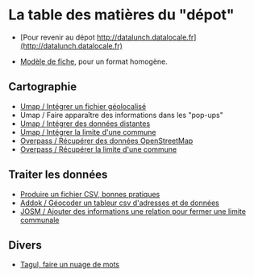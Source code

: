 # La table des matières du "dépot"
- [Pour revenir au dépot http://datalunch.datalocale.fr](http://datalunch.datalocale.fr)

- [Modèle de fiche](http://datalunch.datalocale.fr/infolab-cd33/datalunch/z-modele-fiche.md), pour un format homogène.

## Cartographie
- [Umap / Intégrer un fichier géolocalisé](http://datalunch.datalocale.fr/infolab-cd33/datalunch/umap_donnees_geolocalisees.md)
- Umap / Faire apparaître des informations dans les "pop-ups"
- [Umap / Intégrer des données distantes](http://datalunch.datalocale.fr/infolab-cd33/datalunch/umap_donnees_dynamiques.md)
- [Umap / Intégrer la limite d'une commune](http://datalunch.datalocale.fr/infolab-cd33/datalunch/umap_integrer_limite_commune.md)
- [Overpass / Récupérer des données OpenStreetMap](http://datalunch.datalocale.fr/infolab-cd33/datalunch/overpass_recuperer_des_donnees_osm.md)
- [Overpass / Récupérer la limite d'une commune](http://datalunch.datalocale.fr/infolab-cd33/datalunch/overpass_recuperer_limite_commune.md)


## Traiter les données
- [Produire un fichier CSV, bonnes pratiques](http://datalunch.datalocale.fr/infolab-cd33/datalunch/fichiers_csv.md)
- [Addok / Géocoder un tableur csv d'adresses et de données](http://datalunch.datalocale.fr/infolab-cd33/datalunch/geocodage.md)
- [JOSM / Ajouter des informations une relation pour fermer une limite communale](http://datalunch.datalocale.fr/infolab-cd33/datalunch/josm_fermer_une_commune.md)

## Divers
- [Tagul, faire un nuage de mots](http://datalunch.datalocale.fr/infolab-cd33/datalunch/tagul_nuage-de-mots.md)
